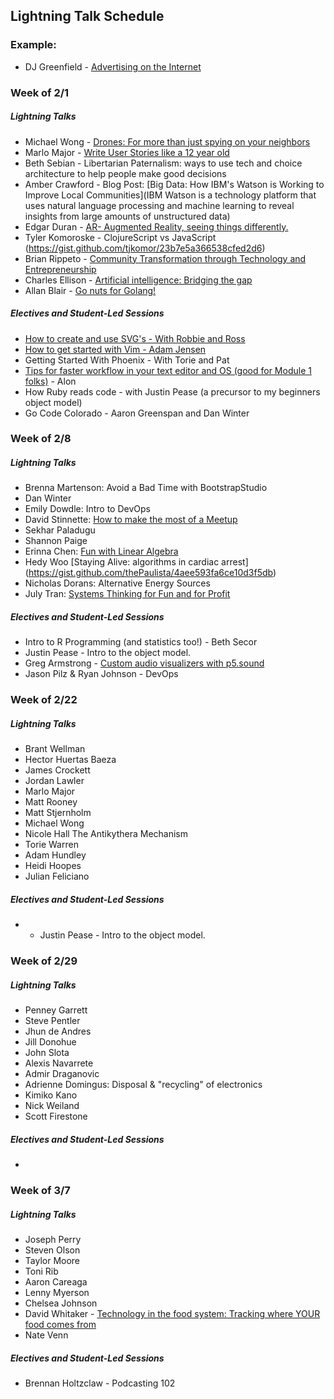 ## Lightning Talk Schedule

### Example:

* DJ Greenfield - [Advertising on the Internet](https://gist.github.com/AllPurposeName/7c117da4b0345eb6b817)

### **Week of 2/1**

##### Lightning Talks

* Michael Wong - [Drones: For more than just spying on your neighbors](https://gist.github.com/Kealii/2552e5188015a1137048)
* Marlo Major - [Write User Stories like a 12 year old](https://gist.github.com/marlomajor/d00c043df9305aa8629a)
* Beth Sebian - Libertarian Paternalism: ways to use tech and choice architecture to help people make good decisions
* Amber Crawford - Blog Post: [Big Data: How IBM's Watson is Working to Improve Local Communities](IBM Watson is a technology platform that uses natural language processing and machine learning to reveal insights from large amounts of unstructured data)
* Edgar Duran - [AR- Augmented Reality, seeing things differently.](https://gist.github.com/edgarduran/17264ed7f8bbf1182093)
* Tyler Komoroske - ClojureScript vs JavaScript (https://gist.github.com/tjkomor/23b7e5a366538cfed2d6)
* Brian Rippeto - [Community Transformation through Technology and Entrepreneurship](https://gist.github.com/brianrip/82bcb174c19b4f3c8d8c)
* Charles Ellison - [Artificial intelligence: Bridging the gap](https://gist.github.com/chadellison/d4b5646e4cf21c9bc9db)
* Allan Blair - [Go nuts for Golang!](https://gist.github.com/e913e60955f6c540e353.git)

##### Electives and Student-Led Sessions

* [How to create and use SVG's - With Robbie and Ross](https://gist.github.com/rossedfort/39eb6e9dc6da99677047)
* [How to get started with Vim - Adam Jensen](https://gist.github.com/adamki/cb0e52a096ad53be70db)
* Getting Started With Phoenix - With Torie and Pat
* [Tips for faster workflow in your text editor and OS (good for Module 1 folks)](https://gist.github.com/MowAlon/1641b1208aba11a15d85) - Alon
* How Ruby reads code - with Justin Pease (a precursor to my beginners object model)
* Go Code Colorado - Aaron Greenspan and Dan Winter

### **Week of 2/8**

##### Lightning Talks

* Brenna Martenson: Avoid a Bad Time with BootstrapStudio
* Dan Winter
* Emily Dowdle: Intro to DevOps
* David Stinnette: [How to make the most of a Meetup](https://gist.github.com/dastinnette/346b7ec668999407153d)
* Sekhar Paladugu
* Shannon Paige
* Erinna Chen: [Fun with Linear Algebra](https://gist.github.com/erinnachen/e5ed57f779cba052c718)
* Hedy Woo [Staying Alive: algorithms in cardiac arrest] (https://gist.github.com/thePaulista/4aee593fa6ce10d3f5db)
* Nicholas Dorans: Alternative Energy Sources
* July Tran: [Systems Thinking for Fun and for Profit](https://gist.github.com/julyytran/737832cd2e4d611f2cfe)

##### Electives and Student-Led Sessions

* Intro to R Programming (and statistics too!) - Beth Secor
* Justin Pease - Intro to the object model.
* Greg Armstrong - [Custom audio visualizers with p5.sound](https://gist.github.com/GregoryArmstrong/dcce5bcef58e0f5fa970)
* Jason Pilz & Ryan Johnson - DevOps


### **Week of 2/22**

##### Lightning Talks


* Brant Wellman
* Hector Huertas Baeza
* James Crockett
* Jordan Lawler
* Marlo Major
* Matt Rooney
* Matt Stjernholm
* Michael Wong
* Nicole Hall The Antikythera Mechanism
* Torie Warren
* Adam Hundley
* Heidi Hoopes
* Julian Feliciano

##### Electives and Student-Led Sessions

* * Justin Pease - Intro to the object model.  

### **Week of 2/29**

##### Lightning Talks

* Penney Garrett
* Steve Pentler
* Jhun de Andres
* Jill Donohue
* John Slota
* Alexis Navarrete
* Admir Draganovic
* Adrienne Domingus: Disposal & "recycling" of electronics
* Kimiko Kano
* Nick Weiland
* Scott Firestone

##### Electives and Student-Led Sessions

*

### **Week of 3/7**

##### Lightning Talks

* Joseph Perry
* Steven Olson
* Taylor Moore
* Toni Rib
* Aaron Careaga
* Lenny Myerson
* Chelsea Johnson
* David Whitaker - [Technology in the food system: Tracking where YOUR food comes from](https://gist.github.com/damwhit/b887b2b04d67520bcd87)
* Nate Venn

##### Electives and Student-Led Sessions

* Brennan Holtzclaw - Podcasting 102
